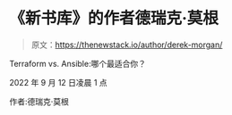 # 《新书库》的作者德瑞克·莫根

> 原文：<https://thenewstack.io/author/derek-morgan/>

Terraform vs. Ansible:哪个最适合你？

2022 年 9 月 12 日凌晨 1 点

作者:德瑞克·莫根
